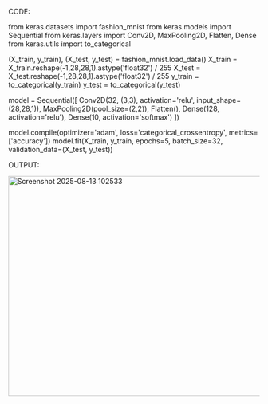CODE:

from keras.datasets import fashion_mnist 
from keras.models import Sequential 
from keras.layers import Conv2D, MaxPooling2D, Flatten, Dense 
from keras.utils import to_categorical 

(X_train, y_train), (X_test, y_test) = fashion_mnist.load_data() 
X_train = X_train.reshape(-1,28,28,1).astype('float32') / 255 
X_test = X_test.reshape(-1,28,28,1).astype('float32') / 255 
y_train = to_categorical(y_train) 
y_test = to_categorical(y_test) 

model = Sequential([ 
Conv2D(32, (3,3), activation='relu', input_shape=(28,28,1)), 
MaxPooling2D(pool_size=(2,2)), 
Flatten(), 
Dense(128, activation='relu'), 
Dense(10, activation='softmax') 
]) 

model.compile(optimizer='adam', loss='categorical_crossentropy', 
metrics=['accuracy']) 
model.fit(X_train, y_train, epochs=5, batch_size=32, 
validation_data=(X_test, y_test))

OUTPUT:

<img width="1075" height="442" alt="Screenshot 2025-08-13 102533" src="https://github.com/user-attachments/assets/5402a665-250f-4c4f-9d6c-dceaa03df8e2" />

